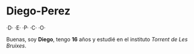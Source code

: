 # Diego-Perez
·D·
·E·
·P·
·C·
·O·

Buenas, soy **Diego**, tengo **16** años y estudié en el instituto *Torrent de Les Bruixes*.
